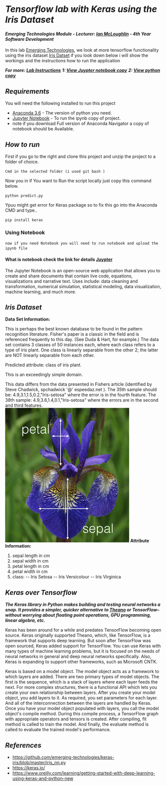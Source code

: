 # **_Tensorflow lab with Keras using the Iris Dataset_**
#### *Emerging Technologies Module - Lecturer: [Ian McLoughlin](ianmcloughlin.github.io) - 4th Year Software Development*
In this lab  [Emerging Technologies](https://github.com/emerging-technologies/emerging-technologies.github.io/blob/master/problems/tensorflow.md), we look at more tensorflow functionality using the iris dataset [Iris Datset](https://en.wikipedia.org/wiki/Iris_flower_data_set) if you look down below i will show the workings and the instructions how to run the application 

**_For more: [Lab Instructions](https://emerging-technologies.github.io/problems/project.html)_**
**_1: [View Juypter notebook copy](https://github.com/heanuea/Tensorflow/blob/master/TensorflowLab.ipynb)_**
**_2: [View python copy](https://github.com/heanuea/Tensorflow/blob/master/predict.py)_**

## **_Requirements_** 
You will need the following installed to run this project 
* [Anaconda 3.6](https://anaconda.org/anaconda/python) - The version of python you need. 
* [Jupyter Notebook](http://jupyter.org) - To run the ipynb copy of project. 
* note if you download Full version of Anaconda Navigator a copy of notebook should be Available. 

## **_How to run_** 
First if you go to the right and clone this project and unzip the project to a folder of choice.
```
Cmd in the selected folder (i used git bash )
```
Now you in if You want to Run the script locally just copy this command below. 
```
python predict.py 
```
Ypuu might get error for Keras package so to fix this go into the Anaconda CMD and type..
```
pip install keras 
```
### Using Notebook
``` 
now if you need Notebook you will need to run notebook and upload the ipynb file 
```
#### What is notebook check the link for details [Juypter](juypter.org)
The Jupyter Notebook is an open-source web application that allows you to create and share documents that contain live code, equations, visualizations and narrative text. Uses include: data cleaning and transformation, numerical simulation, statistical modeling, data visualization, machine learning, and much more.

## **_Iris Dataset_**

**Data Set Information:**

This is perhaps the best known database to be found in the pattern recognition literature. Fisher's paper is a classic in the field and is referenced frequently to this day. (See Duda & Hart, for example.) The data set contains 3 classes of 50 instances each, where each class refers to a type of iris plant. One class is linearly separable from the other 2; the latter are NOT linearly separable from each other. 

Predicted attribute: class of iris plant. 

This is an exceedingly simple domain. 

This data differs from the data presented in Fishers article (identified by Steve Chadwick, spchadwick '@' espeedaz.net ). The 35th sample should be: 4.9,3.1,1.5,0.2,"Iris-setosa" where the error is in the fourth feature. The 38th sample: 4.9,3.6,1.4,0.1,"Iris-setosa" where the errors are in the second and third features.
 ![Alt text](iris_petal_sepal.png?raw=true "Title")
**Attribute Information:**

1. sepal length in cm 
2. sepal width in cm 
3. petal length in cm 
4. petal width in cm 
5. class: 
-- Iris Setosa 
-- Iris Versicolour 
-- Iris Virginica


## **_Keras over Tensorflow_**
**_The Keras library in Python makes building and testing neural networks a snap. It provides a simpler, quicker alternative to [Theano](http://deeplearning.net/software/theano/) or TensorFlow–without worrying about floating point operations, GPU programming, linear algebra, etc._**

Keras has been around for a while and predates TensorFlow becoming open source. Keras originally supported Theano, which, like TensorFlow, is a framework that supports deep learning. But soon after TensorFlow was open sourced, Keras added support for TensorFlow. You can use Keras with many types of machine learning problems, but it is focused on the needs of neural networks in general and deep neural networks specifically. Also, Keras is expanding to support other frameworks, such as Microsoft CNTK.

 Keras is based on a model object. The model object acts as a framework to which layers are added. There are two primary types of model objects. The first is the sequence, which is a stack of layers where each layer feeds the next. For more complex structures, there is a functional API which lets you create your own relationship between layers. After you create your model object, you add layers to it. As required, you set parameters for each layer. And all of the interconnection between the layers are handled by Keras. Once you have your model object populated with layers, you call the model object's compile method. During this compile process, a TensorFlow graph with appropriate operators and tensors is created. After compiling, fit method is called to train the model. And finally, the evaluate method is called to evaluate the trained model's performance.




## **_References_**
- https://github.com/emerging-technologies/keras-iris/blob/master/iris_nn.py
- https://keras.io/
- https://www.oreilly.com/learning/getting-started-with-deep-learning-using-keras-and-python-new